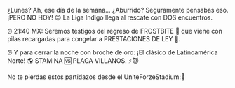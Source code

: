 ¿Lunes? Ah, ese día de la semana... ¿Aburrido? Seguramente pensabas eso. ¡PERO NO HOY! 😉 La Liga Indigo llega al rescate con DOS encuentros.

⏰ 21:40 MX: Seremos testigos del regreso de FROSTBITE 🥶 que viene con pilas recargadas para congelar a PRESTACIONES DE LEY 🏢. 

⏰ Y para cerrar la noche con broche de oro: ¡El clásico de Latinoamérica Norte! 🌎 STAMINA 🆚 PLAGA VILLANOS.  ⚡️😈

No te pierdas estos partidazos desde el UniteForzeStadium:🍿